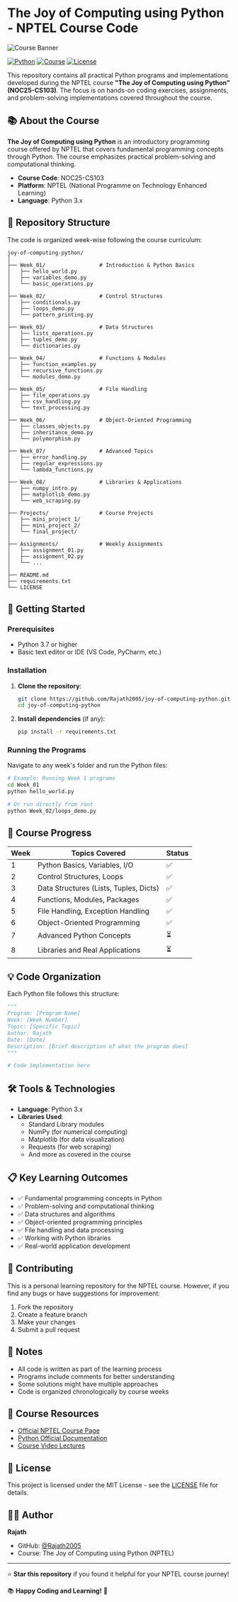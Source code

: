 # The Joy of Computing using Python - NPTEL Course Code

![Course Banner](Outputs/External/user_image.png)

[![Python](https://img.shields.io/badge/Python-3.x-blue.svg)](https://www.python.org/)
[![Course](https://img.shields.io/badge/NPTEL-NOC25--CS103-green.svg)](https://nptel.ac.in/)
[![License](https://img.shields.io/badge/License-MIT-yellow.svg)](LICENSE)

This repository contains all practical Python programs and implementations developed during the NPTEL course **"The Joy of Computing using Python" (NOC25-CS103)**. The focus is on hands-on coding exercises, assignments, and problem-solving implementations covered throughout the course.

## 📚 About the Course

**The Joy of Computing using Python** is an introductory programming course offered by NPTEL that covers fundamental programming concepts through Python. The course emphasizes practical problem-solving and computational thinking.

- **Course Code**: NOC25-CS103
- **Platform**: NPTEL (National Programme on Technology Enhanced Learning)
- **Language**: Python 3.x

## 📂 Repository Structure

The code is organized week-wise following the course curriculum:

```
joy-of-computing-python/
│
├── Week_01/                 # Introduction & Python Basics
│   ├── hello_world.py
│   ├── variables_demo.py
│   └── basic_operations.py
│
├── Week_02/                 # Control Structures
│   ├── conditionals.py
│   ├── loops_demo.py
│   └── pattern_printing.py
│
├── Week_03/                 # Data Structures
│   ├── lists_operations.py
│   ├── tuples_demo.py
│   └── dictionaries.py
│
├── Week_04/                 # Functions & Modules
│   ├── function_examples.py
│   ├── recursive_functions.py
│   └── modules_demo.py
│
├── Week_05/                 # File Handling
│   ├── file_operations.py
│   ├── csv_handling.py
│   └── text_processing.py
│
├── Week_06/                 # Object-Oriented Programming
│   ├── classes_objects.py
│   ├── inheritance_demo.py
│   └── polymorphism.py
│
├── Week_07/                 # Advanced Topics
│   ├── error_handling.py
│   ├── regular_expressions.py
│   └── lambda_functions.py
│
├── Week_08/                 # Libraries & Applications
│   ├── numpy_intro.py
│   ├── matplotlib_demo.py
│   └── web_scraping.py
│
├── Projects/                # Course Projects
│   ├── mini_project_1/
│   ├── mini_project_2/
│   └── final_project/
│
├── Assignments/             # Weekly Assignments
│   ├── assignment_01.py
│   ├── assignment_02.py
│   └── ...
│
├── README.md
├── requirements.txt
└── LICENSE
```

## 🚀 Getting Started

### Prerequisites

- Python 3.7 or higher
- Basic text editor or IDE (VS Code, PyCharm, etc.)

### Installation

1. **Clone the repository**:
   ```bash
   git clone https://github.com/Rajath2005/joy-of-computing-python.git
   cd joy-of-computing-python
   ```

2. **Install dependencies** (if any):
   ```bash
   pip install -r requirements.txt
   ```

### Running the Programs

Navigate to any week's folder and run the Python files:

```bash
# Example: Running Week 1 programs
cd Week_01
python hello_world.py

# Or run directly from root
python Week_02/loops_demo.py
```

## 📅 Course Progress

| Week | Topics Covered | Status |
|------|----------------|---------|
| 1 | Python Basics, Variables, I/O | ✅ |
| 2 | Control Structures, Loops | ✅ |
| 3 | Data Structures (Lists, Tuples, Dicts) | ✅ |
| 4 | Functions, Modules, Packages | ✅ |
| 5 | File Handling, Exception Handling | ✅ |
| 6 | Object-Oriented Programming | ✅ |
| 7 | Advanced Python Concepts | ⏳ |
| 8 | Libraries and Real Applications | ⏳ |

## 💡 Code Organization

Each Python file follows this structure:

```python
"""
Program: [Program Name]
Week: [Week Number]
Topic: [Specific Topic]
Author: Rajath
Date: [Date]
Description: [Brief description of what the program does]
"""

# Code implementation here
```

## 🛠️ Tools & Technologies

- **Language**: Python 3.x
- **Libraries Used**: 
  - Standard Library modules
  - NumPy (for numerical computing)
  - Matplotlib (for data visualization)
  - Requests (for web scraping)
  - And more as covered in the course

## 📋 Key Learning Outcomes

- ✅ Fundamental programming concepts in Python
- ✅ Problem-solving and computational thinking
- ✅ Data structures and algorithms
- ✅ Object-oriented programming principles
- ✅ File handling and data processing
- ✅ Working with Python libraries
- ✅ Real-world application development

## 🤝 Contributing

This is a personal learning repository for the NPTEL course. However, if you find any bugs or have suggestions for improvement:

1. Fork the repository
2. Create a feature branch
3. Make your changes
4. Submit a pull request

## 📝 Notes

- All code is written as part of the learning process
- Programs include comments for better understanding
- Some solutions might have multiple approaches
- Code is organized chronologically by course weeks

## 📖 Course Resources

- [Official NPTEL Course Page](https://nptel.ac.in/)
- [Python Official Documentation](https://docs.python.org/3/)
- [Course Video Lectures](https://nptel.ac.in/)

## 📄 License

This project is licensed under the MIT License - see the [LICENSE](LICENSE) file for details.

## 👨‍💻 Author

**Rajath**
- GitHub: [@Rajath2005](https://github.com/Rajath2005)
- Course: The Joy of Computing using Python (NPTEL)

---

⭐ **Star this repository** if you found it helpful for your NPTEL course journey!

📚 **Happy Coding and Learning!** 🐍
